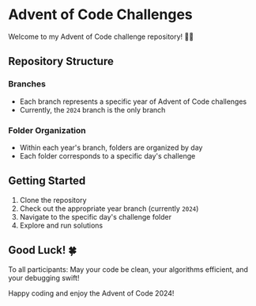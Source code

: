 # Advent of Code Challenges

Welcome to my Advent of Code challenge repository! 🎄🧊

## Repository Structure

### Branches
- Each branch represents a specific year of Advent of Code challenges
- Currently, the `2024` branch is the only branch

### Folder Organization
- Within each year's branch, folders are organized by day
- Each folder corresponds to a specific day's challenge

## Getting Started

1. Clone the repository
2. Check out the appropriate year branch (currently `2024`)
3. Navigate to the specific day's challenge folder
4. Explore and run solutions

## Good Luck! 🍀

To all participants: May your code be clean, your algorithms efficient, and your debugging swift! 

Happy coding and enjoy the Advent of Code 2024!
